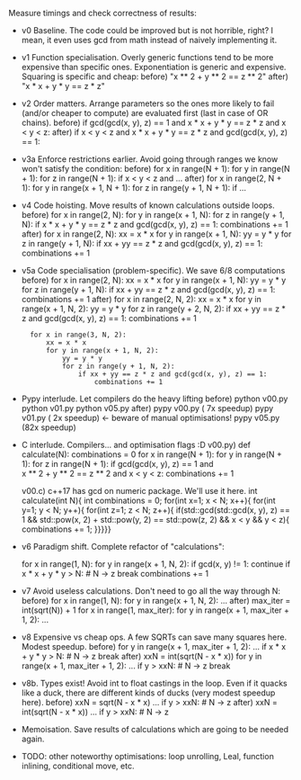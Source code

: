 Measure timings and check correctness of results:
- v0 Baseline. The code could be improved but is not horrible, right? I mean, it even uses gcd from math instead of naively implementing it.

- v1 Function specialisation. Overly generic functions tend to be more expensive than specific ones. Exponentiation is generic and expensive. Squaring is specific and cheap:
    before) "x ** 2 + y ** 2 == z ** 2"
    after) "x * x + y * y == z * z"

- v2 Order matters. Arrange parameters so the ones more likely to fail (and/or cheaper to compute) are evaluated first (last in case of OR chains).
    before) if gcd(gcd(x, y), z) == 1 and x * x + y * y == z * z and x < y < z:
    after) if x < y < z and x * x + y * y == z * z and gcd(gcd(x, y), z) == 1:

- v3a Enforce restrictions earlier. Avoid going through ranges we know won't satisfy the condition:
    before)
        for x in range(N + 1):
            for y in range(N + 1):
                for z in range(N + 1):
                    if x < y < z and ...
    after)
        for x in range(2, N + 1):
            for y in range(x + 1, N + 1):
                for z in range(y + 1, N + 1):
                    if ...

- v4 Code hoisting. Move results of known calculations outside loops.
    before)
        for x in range(2, N):
            for y in range(x + 1, N):
                for z in range(y + 1, N):
                    if x * x + y * y == z * z and gcd(gcd(x, y), z) == 1:
                        combinations += 1
    after)
        for x in range(2, N):
            xx = x * x
            for y in range(x + 1, N):
                yy = y * y
                for z in range(y + 1, N):
                    if xx + yy == z * z and gcd(gcd(x, y), z) == 1:
                        combinations += 1

- v5a Code specialisation (problem-specific). We save 6/8 computations
    before)
        for x in range(2, N):
            xx = x * x
            for y in range(x + 1, N):
                yy = y * y
                for z in range(y + 1, N):
                    if xx + yy == z * z and gcd(gcd(x, y), z) == 1:
                        combinations += 1
    after)
        for x in range(2, N, 2):
            xx = x * x
            for y in range(x + 1, N, 2):
                yy = y * y
                for z in range(y + 2, N, 2):
                    if xx + yy == z * z and gcd(gcd(x, y), z) == 1:
                        combinations += 1

        for x in range(3, N, 2):
            xx = x * x
            for y in range(x + 1, N, 2):
                yy = y * y
                for z in range(y + 1, N, 2):
                    if xx + yy == z * z and gcd(gcd(x, y), z) == 1:
                        combinations += 1

- Pypy interlude. Let compilers do the heavy lifting
    before)
        python v00.py
        python v01.py
        python v05.py
    after)
        pypy v00.py  ( 7x speedup)
        pypy v01.py  ( 2x speedup) <- beware of manual optimisations!
        pypy v05.py  (82x speedup)

- C interlude. Compilers... and optimisation flags :D
    v00.py)
        def calculate(N):
            combinations = 0
            for x in range(N + 1):
                for y in range(N + 1):
                    for z in range(N + 1):
                        if gcd(gcd(x, y), z) == 1 and\
                           x ** 2 + y ** 2 == z ** 2 and x < y < z:
                            combinations += 1

    v00.c) c++17 has gcd on numeric package. We'll use it here.
        int calculate(int N){
            int combinations = 0;
            for(int x=1; x < N; x++){
                for(int y=1; y < N; y++){
                    for(int z=1; z < N; z++){
                        if(std::gcd(std::gcd(x, y), z) == 1 &&
                           std::pow(x, 2) + std::pow(y, 2) == std::pow(z, 2) &&
                           x < y && y < z){
                                combinations += 1; }}}}}

- v6 Paradigm shift. Complete refactor of "calculations":

    for x in range(1, N):
        for y in range(x + 1, N, 2):
            if gcd(x, y) != 1:
                continue
            if x * x + y * y > N:  # N -> z
                break
            combinations += 1

- v7 Avoid useless calculations. Don't need to go all the way through N:
    before)
        for x in range(1, N):
            for y in range(x + 1, N, 2):
                ...
    after)
        max_iter = int(sqrt(N)) + 1
        for x in range(1, max_iter):
            for y in range(x + 1, max_iter + 1, 2):
                ...

- v8 Expensive vs cheap ops. A few SQRTs can save many squares here. Modest speedup.
    before)
        for y in range(x + 1, max_iter + 1, 2):
            ...
            if x * x + y * y > N:  # N -> z
                break
    after)
        xxN = int(sqrt(N - x * x))
        for y in range(x + 1, max_iter + 1, 2):
            ...
            if y > xxN:  # N -> z
                break

- v8b. Types exist! Avoid int to float castings in the loop. Even if it quacks like a duck, there are different kinds of ducks (very modest speedup here).
    before)
        xxN = sqrt(N - x * x)
            ...
            if y > xxN:  # N -> z
    after)
        xxN = int(sqrt(N - x * x))
        ...
        if y > xxN:  # N -> z


- Memoisation. Save results of calculations which are going to be needed again.

- TODO: other noteworthy optimisations: loop unrolling, Leal, function inlining, conditional move, etc.
